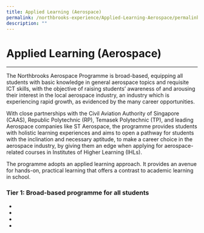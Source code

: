 ```yaml
---
title: Applied Learning (Aerospace)
permalink: /northbrooks-experience/Applied-Learning-Aerospace/permalink/
description: ""
---
```

Applied Learning (Aerospace)
============================

  

---

The Northbrooks Aerospace Programme is broad-based, equipping all students with basic knowledge in general aerospace topics and requisite ICT skills, with the objective of raising students’ awareness of and arousing their interest in the local aerospace industry, an industry which is experiencing rapid growth, as evidenced by the many career opportunities.

With close partnerships with the Civil Aviation Authority of Singapore (CAAS), Republic Polytechnic (RP), Temasek Polytechnic (TP), and leading Aerospace companies like ST Aerospace, the programme provides students with holistic learning experiences and aims to open a pathway for students with the inclination and necessary aptitude, to make a career choice in the aerospace industry, by giving them an edge when applying for aerospace-related courses in Institutes of Higher Learning (IHLs).

The programme adopts an applied learning approach. It provides an avenue for hands-on, practical learning that offers a contrast to academic learning in school. 

### Tier 1: Broad-based programme for all students

*  
*   
*   
*   